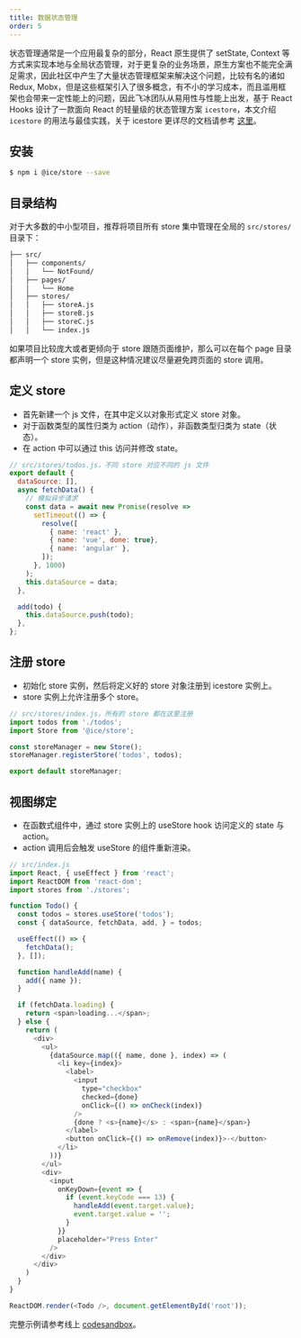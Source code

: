 ```yaml
---
title: 数据状态管理
order: 5
---
```


状态管理通常是一个应用最复杂的部分，React 原生提供了 setState, Context 等方式来实现本地与全局状态管理，对于更复杂的业务场景，原生方案也不能完全满足需求，因此社区中产生了大量状态管理框架来解决这个问题，比较有名的诸如 Redux, Mobx，但是这些框架引入了很多概念，有不小的学习成本，而且滥用框架也会带来一定性能上的问题，因此飞冰团队从易用性与性能上出发，基于 React Hooks 设计了一款面向 React 的轻量级的状态管理方案 `icestore`，本文介绍 `icestore` 的用法与最佳实践，关于 icestore 更详尽的文档请参考 [这里](/docs/icestore/about)。

## 安装

```bash
$ npm i @ice/store --save
```

## 目录结构

对于大多数的中小型项目，推荐将项目所有 store 集中管理在全局的 `src/stores/` 目录下：

```bash
├── src/
│   ├── components/
│   │   └── NotFound/
│   ├── pages/
│   │   └── Home
│   ├── stores/
│   │   ├── storeA.js
│   │   ├── storeB.js
│   │   ├── storeC.js
│   │   └── index.js
```

如果项目比较庞大或者更倾向于 store 跟随页面维护，那么可以在每个 page 目录都声明一个 store 实例，但是这种情况建议尽量避免跨页面的 store 调用。

## 定义 store

* 首先新建一个 js 文件，在其中定义以对象形式定义 store 对象。
* 对于函数类型的属性归类为 action（动作），非函数类型归类为 state（状态）。
* 在 action 中可以通过 this 访问并修改 state。

```javascript
// src/stores/todos.js，不同 store 对应不同的 js 文件
export default {
  dataSource: [],
  async fetchData() {
    // 模拟异步请求
    const data = await new Promise(resolve =>
      setTimeout(() => {
        resolve([
          { name: 'react' },
          { name: 'vue', done: true},
          { name: 'angular' },
        ]);
      }, 1000)
    );
    this.dataSource = data;
  },

  add(todo) {
    this.dataSource.push(todo);
  },
};
```

## 注册 store

* 初始化 store 实例，然后将定义好的 store 对象注册到 icestore 实例上。
* store 实例上允许注册多个 store。

```javascript
// src/stores/index.js，所有的 store 都在这里注册
import todos from './todos';
import Store from '@ice/store';

const storeManager = new Store();
storeManager.registerStore('todos', todos);

export default storeManager;
```

## 视图绑定

* 在函数式组件中，通过 store 实例上的 useStore hook 访问定义的 state 与 action。
* action 调用后会触发 useStore 的组件重新渲染。

```javascript
// src/index.js
import React, { useEffect } from 'react';
import ReactDOM from 'react-dom';
import stores from './stores';

function Todo() {
  const todos = stores.useStore('todos');
  const { dataSource, fetchData, add, } = todos;

  useEffect(() => {
    fetchData();
  }, []);

  function handleAdd(name) {
    add({ name });
  }

  if (fetchData.loading) {
    return <span>loading...</span>;
  } else {
    return (
      <div>
        <ul>
          {dataSource.map(({ name, done }, index) => (
            <li key={index}>
              <label>
                <input
                  type="checkbox"
                  checked={done}
                  onClick={() => onCheck(index)}
                />
                {done ? <s>{name}</s> : <span>{name}</span>}
              </label>
              <button onClick={() => onRemove(index)}>-</button>
            </li>
          ))}
        </ul>
        <div>
          <input
            onKeyDown={event => {
              if (event.keyCode === 13) {
                handleAdd(event.target.value);
                event.target.value = '';
              }
            }}
            placeholder="Press Enter"
          />
        </div>
      </div>
    )
  }
}

ReactDOM.render(<Todo />, document.getElementById('root'));
```

完整示例请参考线上 [codesandbox](https://codesandbox.io/s/icestore-hs9fe)。
